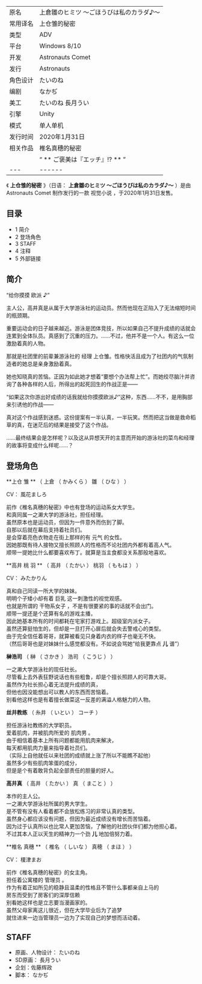 |  ||
|---|---|
|原名  |  上倉雛のヒミツ ～ごほうびは私のカラダ♪～   |
|常用译名  |  上仓雏的秘密   |
|类型  |  ADV   |
|平台  |  Windows 8/10   |
|开发  |  Astronauts Comet   |
|发行  |  Astronauts   |
|角色设计  |  たいのね   |
|编剧  |  なかぢ   |
|美工  |  たいのね  長月うい   |
|引擎  |  Unity   |
|模式  |  单人单机   |
|发行时间  |  2020年1月31日   |
|相关作品  |  椎名真穗的秘密   |
||  “    ** ご褒美は『エッチ』!?  **   ”|
|---|------|
  
《 **上仓雏的秘密** 》（日语：  **上倉雛のヒミツ ～ごほうびは私のカラダ♪～** ）是由  Astronauts Comet  制作发行的一款
视觉小说  ，于2020年1月31日发售。

##  目录

  * 1  简介 
  * 2  登场角色 
  * 3  STAFF 
  * 4  注释 
  * 5  外部链接 

##  简介

“给你摸摸  欧派  ♪”

主人公，高井真是从属于大学游泳社的运动员。然而他现在正陷入了无法缩短时间的瓶颈期。

重要运动会的日子越来越近。游泳是团体竞技，所以如果自己不提升成绩的话就会连累到全体队员。真感到了沉重的压力。……不过，他并不是一个人。有这么一位激励着真的人物。

那就是社团里的前辈兼游泳社的  经理  上仓雏。性格快活且成为了社团内的气氛制造者的她总是亲身激励着真。

她也知晓真的苦恼。正因为如此她才想着“要想个办法帮上忙”。而她绞尽脑汁并咨询了各种各样的人后，所得出的起死回生的作战正是——

“如果这次你游出好成绩的话我就给你摸摸欧派♪”这种，东西……不不，是用胸部来引诱他的作战——

真对这个作战感到迷惑。这份提案有一半认真，一半玩笑。然而把这当做是救命稻草的真，在迷茫后的结果是接受了这个作战。

……最终结果会是怎样呢？以及这从异想天开的主意而开始的游泳社的菜鸟和经理的故事将变成什么样呢……？

##  登场角色

**上仓 雏  ** （  上倉  （  かみくら  ）  雛  （  ひな  ）  ）

CV：  風花ましろ

前作《椎名真穗的秘密》中也有登场的运动系女大学生。  
和真同属一之濑大学的游泳社，担任经理。  
虽然原本也是运动员，但因为一件意外而伤到了脚。  
自那以后就在幕后支持着社员们。  
是会穿着亮色衣物走在街上那样的有  元气  的女性。  
因她那既有待人接物又擅长照顾人的性格而不论社团内外都有着高人气。  
顺带一提她比什么都要喜欢布丁。就算是当主食都没关系那般地喜欢。

**高井 桃  羽 ** （  高井  （  たかい  ）  桃羽  （  ももは  ）  ）

CV：  みたかりん

真和自己同读一所大学的妹妹。  
明明个子矮小却有着  巨乳  这一刺激性的视觉观感。  
也就是所谓的  干物系女子  ，不是有很要紧的事的话就不会出门。  
顺带一提还是个还算有名的游戏主播，  
因此她基本所有的时间都耗在宅家打游戏上。超级室内派女子。  
虽然还算挺怕生的，但却是一旦打开心扉后就会失去警戒心的类型。  
由于完全信任着哥哥，就算被看见只身着内衣的样子也毫无不快。  
（然后哥哥也是对妹妹什么感觉都没有。不如说会骂她“给我更靠点  **儿** 谱”）

**榊浩司** （  榊  （  さかき  ）  浩司  （  こうじ  ）  ）

一之濑大学游泳社的现任社长。  
尽管看上去外表狂野说话也有些粗鲁，却是个擅长照顾人的可靠大哥。  
虽然作为社长担心着无法提升成绩的真，  
但他也因没能想出可以教人的东西而苦恼着。  
别看他这样也是有着擅长做菜这一反差的满溢人格魅力的人物。

**丝井教练** （  糸井  （  いとい  ）  コーチ  ）

担任游泳社教练的大学职员。  
爱着肌肉，并被肌肉所爱的  肌肉男  。  
由于相信着基本上所有问题都能用肌肉来解决，  
每天都用肌肉力量来指导着社员们。  
（实际上自他就任以来社团的成绩就上涨了所以不能瞧不起他）  
虽然多少有些肌肉笨蛋的成分，  
但是是个有着敢背负起全部责任的胆量的好人。

**高井真** （  高井  （  たかい  ）  真  （  まこと  ）  ）

本作的主人公。  
一之濑大学游泳社所属的男大学生。  
是不管有没有人看着都不会放松练习的非常认真的类型。  
虽然身心都应该没有问题，但因为最近成绩没有增长而苦恼着。  
因为过于认真所以也比常人更加苦恼，了解他的社团伙伴们都为他担心着。  
不过其本人正以天生的精神力一个劲  **儿** 地加倍努力着。

**椎名 真穗  ** （  椎名  （  しいな  ）  真穂  （  まほ  ）  ）

CV：  榎津まお

前作《椎名真穗的秘密》的女主角。  
担任着公寓楼的  管理员  。  
作为有着正如所见的稳静且温柔的性格且不管什么事都亲自上马的  
房东而受到了房客们的深厚信赖  
别看她这样也是立志要当漫画家的。  
虽然父母家离这儿很近，但在大学毕业后为了追梦  
就住进来一边当管理员一边为了实现自己的梦想而活动着。

##  STAFF

  * 原画、人物设计：  たいのね 
  * SD原画：  長月うい 
  * 企划：佐藤辉政 
  * 脚本：  なかぢ 